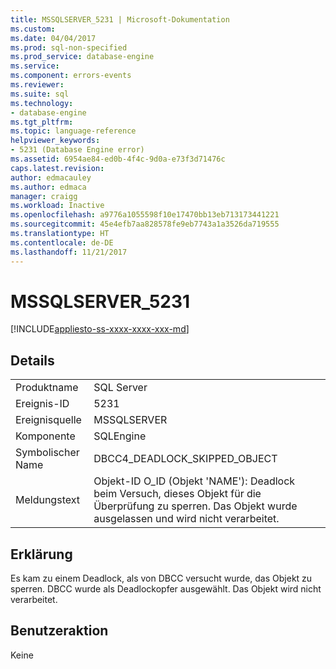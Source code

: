 ```yaml
---
title: MSSQLSERVER_5231 | Microsoft-Dokumentation
ms.custom: 
ms.date: 04/04/2017
ms.prod: sql-non-specified
ms.prod_service: database-engine
ms.service: 
ms.component: errors-events
ms.reviewer: 
ms.suite: sql
ms.technology:
- database-engine
ms.tgt_pltfrm: 
ms.topic: language-reference
helpviewer_keywords:
- 5231 (Database Engine error)
ms.assetid: 6954ae84-ed0b-4f4c-9d0a-e73f3d71476c
caps.latest.revision: 
author: edmacauley
ms.author: edmaca
manager: craigg
ms.workload: Inactive
ms.openlocfilehash: a9776a1055598f10e17470bb13eb713173441221
ms.sourcegitcommit: 45e4efb7aa828578fe9eb7743a1a3526da719555
ms.translationtype: HT
ms.contentlocale: de-DE
ms.lasthandoff: 11/21/2017
---
```

# <a name="mssqlserver5231"></a>MSSQLSERVER_5231
[!INCLUDE[appliesto-ss-xxxx-xxxx-xxx-md](../../includes/appliesto-ss-xxxx-xxxx-xxx-md.md)]
  
## <a name="details"></a>Details  
  
|||  
|-|-|  
|Produktname|SQL Server|  
|Ereignis-ID|5231|  
|Ereignisquelle|MSSQLSERVER|  
|Komponente|SQLEngine|  
|Symbolischer Name|DBCC4_DEADLOCK_SKIPPED_OBJECT|  
|Meldungstext|Objekt-ID O_ID (Objekt 'NAME'): Deadlock beim Versuch, dieses Objekt für die Überprüfung zu sperren. Das Objekt wurde ausgelassen und wird nicht verarbeitet.|  
  
## <a name="explanation"></a>Erklärung  
Es kam zu einem Deadlock, als von DBCC versucht wurde, das Objekt zu sperren. DBCC wurde als Deadlockopfer ausgewählt. Das Objekt wird nicht verarbeitet.  
  
## <a name="user-action"></a>Benutzeraktion  
Keine  
  

